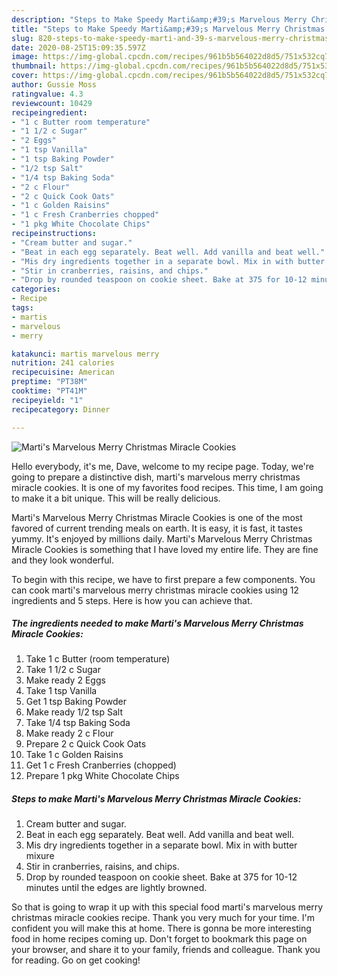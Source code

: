 ```yaml
---
description: "Steps to Make Speedy Marti&amp;#39;s Marvelous Merry Christmas Miracle Cookies"
title: "Steps to Make Speedy Marti&amp;#39;s Marvelous Merry Christmas Miracle Cookies"
slug: 820-steps-to-make-speedy-marti-and-39-s-marvelous-merry-christmas-miracle-cookies
date: 2020-08-25T15:09:35.597Z
image: https://img-global.cpcdn.com/recipes/961b5b564022d8d5/751x532cq70/martis-marvelous-merry-christmas-miracle-cookies-recipe-main-photo.jpg
thumbnail: https://img-global.cpcdn.com/recipes/961b5b564022d8d5/751x532cq70/martis-marvelous-merry-christmas-miracle-cookies-recipe-main-photo.jpg
cover: https://img-global.cpcdn.com/recipes/961b5b564022d8d5/751x532cq70/martis-marvelous-merry-christmas-miracle-cookies-recipe-main-photo.jpg
author: Gussie Moss
ratingvalue: 4.3
reviewcount: 10429
recipeingredient:
- "1 c Butter room temperature"
- "1 1/2 c Sugar"
- "2 Eggs"
- "1 tsp Vanilla"
- "1 tsp Baking Powder"
- "1/2 tsp Salt"
- "1/4 tsp Baking Soda"
- "2 c Flour"
- "2 c Quick Cook Oats"
- "1 c Golden Raisins"
- "1 c Fresh Cranberries chopped"
- "1 pkg White Chocolate Chips"
recipeinstructions:
- "Cream butter and sugar."
- "Beat in each egg separately. Beat well. Add vanilla and beat well."
- "Mis dry ingredients together in a separate bowl. Mix in with butter mixure"
- "Stir in cranberries, raisins, and chips."
- "Drop by rounded teaspoon on cookie sheet. Bake at 375 for 10-12 minutes until the edges are lightly browned."
categories:
- Recipe
tags:
- martis
- marvelous
- merry

katakunci: martis marvelous merry 
nutrition: 241 calories
recipecuisine: American
preptime: "PT38M"
cooktime: "PT41M"
recipeyield: "1"
recipecategory: Dinner

---
```



![Marti&#39;s Marvelous Merry Christmas Miracle Cookies](https://img-global.cpcdn.com/recipes/961b5b564022d8d5/751x532cq70/martis-marvelous-merry-christmas-miracle-cookies-recipe-main-photo.jpg)

Hello everybody, it's me, Dave, welcome to my recipe page. Today, we're going to prepare a distinctive dish, marti&#39;s marvelous merry christmas miracle cookies. It is one of my favorites food recipes. This time, I am going to make it a bit unique. This will be really delicious.

Marti&#39;s Marvelous Merry Christmas Miracle Cookies is one of the most favored of current trending meals on earth. It is easy, it is fast, it tastes yummy. It's enjoyed by millions daily. Marti&#39;s Marvelous Merry Christmas Miracle Cookies is something that I have loved my entire life. They are fine and they look wonderful.




To begin with this recipe, we have to first prepare a few components. You can cook marti&#39;s marvelous merry christmas miracle cookies using 12 ingredients and 5 steps. Here is how you can achieve that.

<!--inarticleads1-->

##### The ingredients needed to make Marti&#39;s Marvelous Merry Christmas Miracle Cookies:

1. Take 1 c Butter (room temperature)
1. Take 1 1/2 c Sugar
1. Make ready 2 Eggs
1. Take 1 tsp Vanilla
1. Get 1 tsp Baking Powder
1. Make ready 1/2 tsp Salt
1. Take 1/4 tsp Baking Soda
1. Make ready 2 c Flour
1. Prepare 2 c Quick Cook Oats
1. Take 1 c Golden Raisins
1. Get 1 c Fresh Cranberries (chopped)
1. Prepare 1 pkg White Chocolate Chips




<!--inarticleads2-->

##### Steps to make Marti&#39;s Marvelous Merry Christmas Miracle Cookies:

1. Cream butter and sugar.
1. Beat in each egg separately. Beat well. Add vanilla and beat well.
1. Mis dry ingredients together in a separate bowl. Mix in with butter mixure
1. Stir in cranberries, raisins, and chips.
1. Drop by rounded teaspoon on cookie sheet. Bake at 375 for 10-12 minutes until the edges are lightly browned.




So that is going to wrap it up with this special food marti&#39;s marvelous merry christmas miracle cookies recipe. Thank you very much for your time. I'm confident you will make this at home. There is gonna be more interesting food in home recipes coming up. Don't forget to bookmark this page on your browser, and share it to your family, friends and colleague. Thank you for reading. Go on get cooking!
